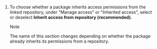 1. To choose whether a package inherits access permissions from the linked repository, under "Manage access" or "Inherited access", select or deselect **Inherit access from repository (recommended)**.

   > [!NOTE]
   > The name of this section changes depending on whether the package already inherits its permissions from a repository.
